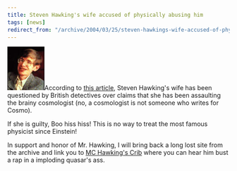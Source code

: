 ```yaml
---
title: Steven Hawking's wife accused of physically abusing him
tags: [news]
redirect_from: "/archive/2004/03/25/steven-hawkings-wife-accused-of-physically-abusing-him.aspx/"
---
```


![](/images/steven_hawking.jpg)According to [this
article](http://news.com.au/common/story_page/0,4057,9075388%5E13780,00.html),
Steven Hawking's wife has been questioned by British detectives over
claims that she has been assaulting the brainy cosmologist (no, a
cosmologist is not someone who writes for Cosmo).

If she is guilty, Boo hiss hiss! This is no way to treat the most famous
physicist since Einstein!

In support and honor of Mr. Hawking, I will bring back a long lost site
from the archive and link you to [MC Hawking's
Crib](http://www.mchawking.com/) where you can hear him bust a rap in a
imploding quasar's ass.

